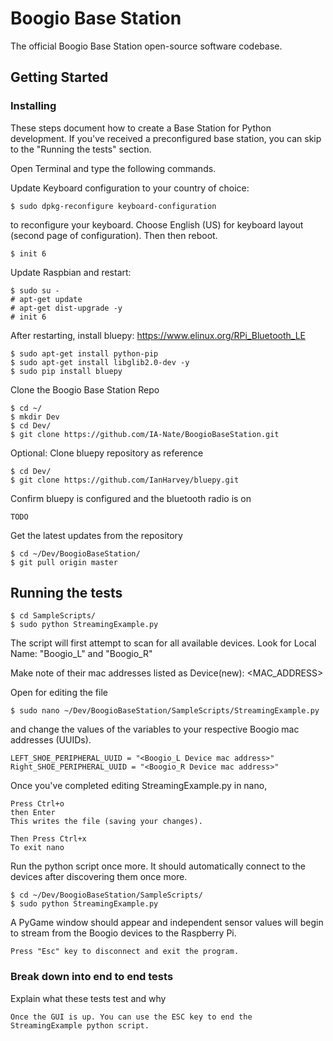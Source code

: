 # Boogio Base Station

The official Boogio Base Station open-source software codebase.


## Getting Started

### Installing

These steps document how to create a Base Station for Python development. If you've received a preconfigured base station, you can skip to the "Running the tests" section.

Open Terminal and type the following commands.

Update Keyboard configuration to your country of choice:

```
$ sudo dpkg-reconfigure keyboard-configuration

```


to reconfigure your keyboard. Choose English (US) for keyboard layout (second page of configuration). Then then reboot.

```
$ init 6
```


Update Raspbian and restart:

```
$ sudo su -
# apt-get update
# apt-get dist-upgrade -y
# init 6
```

After restarting, install bluepy: https://www.elinux.org/RPi_Bluetooth_LE
```
$ sudo apt-get install python-pip
$ sudo apt-get install libglib2.0-dev -y
$ sudo pip install bluepy
```

Clone the Boogio Base Station Repo

```
$ cd ~/
$ mkdir Dev
$ cd Dev/
$ git clone https://github.com/IA-Nate/BoogioBaseStation.git
```

Optional: Clone bluepy repository as reference

```
$ cd Dev/
$ git clone https://github.com/IanHarvey/bluepy.git
```

Confirm bluepy is configured and the bluetooth radio is on

```
TODO
```

Get the latest updates from the repository
```
$ cd ~/Dev/BoogioBaseStation/
$ git pull origin master
```

## Running the tests
```
$ cd SampleScripts/
$ sudo python StreamingExample.py
```

The script will first attempt to scan for all available devices. Look for Local Name: "Boogio_L" and "Boogio_R"

Make note of their mac addresses listed as Device(new): <MAC_ADDRESS>

Open for editing the file 
```
$ sudo nano ~/Dev/BoogioBaseStation/SampleScripts/StreamingExample.py
```

and change the values of the variables to your respective Boogio mac addresses (UUIDs).
```
LEFT_SHOE_PERIPHERAL_UUID = "<Boogio_L Device mac address>"
Right_SHOE_PERIPHERAL_UUID = "<Boogio_R Device mac address>"
```

Once you've completed editing StreamingExample.py in nano, 
```
Press Ctrl+o
then Enter 
This writes the file (saving your changes).

Then Press Ctrl+x
To exit nano

```

Run the python script once more. It should automatically connect to the devices after discovering them once more.

```
$ cd ~/Dev/BoogioBaseStation/SampleScripts/
$ sudo python StreamingExample.py
```

A PyGame window should appear and independent sensor values will begin to stream from the Boogio devices to the Raspberry Pi. 
```
Press "Esc" key to disconnect and exit the program.
```

### Break down into end to end tests

Explain what these tests test and why

```
Once the GUI is up. You can use the ESC key to end the StreamingExample python script.
```






